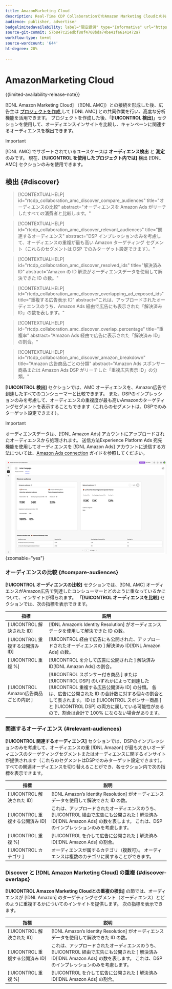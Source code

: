 ```yaml
---
title: AmazonMarketing Cloud
description: Real-Time CDP CollaborationでのAmazon Marketing Cloudとの共同作業について説明します。
audience: publisher, advertiser
badgelimitedavailability: label="限定提供" type="Informative" url="https://helpx.adobe.com/legal/product-descriptions/real-time-customer-data-platform-collaboration.html newtab=true"
source-git-commit: 57b847c25edbf88f4708bda74be41fe6141472a7
workflow-type: tm+mt
source-wordcount: '644'
ht-degree: 20%

---
```


# AmazonMarketing Cloud

{{limited-availability-release-note}}

[!DNL Amazon Marketing Cloud] （[!DNL AMC]）との接続を形成した後、広告主は [ プロジェクトを作成 ](../manage-projects.md#create-project) して [!DNL AMC] との共同作業を行い、高度な分析機能を活用できます。 プロジェクトを作成した後、「**[!UICONTROL 検出]**」セクションを使用して、オーディエンスインサイトを比較し、キャンペーンに関連するオーディエンスを検出できます。

>[!IMPORTANT]
>
>[!DNL AMC] でサポートされているユースケースは **オーディエンス検出** と **測定** のみです。 現在、**[!UICONTROL を使用したプロジェクト内では]** 検出 [!DNL AMC] セクションのみを使用できます。

## 検出 {#discover}

>[!CONTEXTUALHELP]
>id="rtcdp_collaboration_amc_discover_compare_audiences"
>title="オーディエンスの比較"
>abstract="オーディエンスを Amazon Ads がリーチしたすべての消費者と比較します。"

>[!CONTEXTUALHELP]
>id="rtcdp_collaboration_amc_discover_relevant_audiences"
>title="関連するオーディエンス"
>abstract="DSP インプレッションのみを考慮して、オーディエンスの重複が最も高い Amazon ターゲティング セグメント（これらのセグメントは DSP でのみターゲット設定できます）。"

>[!CONTEXTUALHELP]
>id="rtcdp_collaboration_amc_discover_resolved_ids"
>title="解決済み ID"
>abstract="Amazon の ID 解決がオーディエンスデータを使用して解決できた ID の数。"

>[!CONTEXTUALHELP]
>id="rtcdp_collaboration_amc_discover_overlapping_ad_exposed_ids"
>title="重複する広告表示 ID"
>abstract="これは、アップロードされたオーディエンスのうち、Amazon Ads 経由で広告にも表示された「解決済み ID」の数を表します。"

>[!CONTEXTUALHELP]
>id="rtcdp_collaboration_amc_discover_overlap_percentage"
>title="重複率"
>abstract="Amazon Ads 経由で広告に表示された「解決済み ID」の割合。"

>[!CONTEXTUALHELP]
>id="rtcdp_collaboration_amc_discover_amazon_breakdown"
>title="Amazon 広告商品ごとの分類"
>abstract="Amazon Ads スポンサー商品または Amazon Ads DSP がリーチした「重複広告表示 ID」の分類。"

**[!UICONTROL 検出]** セクションでは、AMC オーディエンスを、Amazon広告で到達したすべてのコンシューマーと比較できます。 また、DSPのインプレッションのみを考慮して、オーディエンスの重複度が最も高いAmazonのターゲティングセグメントを表示することもできます（これらのセグメントは、DSPでのみターゲット設定できます）。

>[!IMPORTANT]
>
>オーディエンスデータは、[!DNL Amazon Ads] アカウントにアップロードされたオーディエンスから処理されます。 送信方法Experience Platform Ads 宛先機能を使用してオーディエンスを [!DNL Amazon Ads] アカウントに送信する方法については、[Amazon Ads connection](https://experienceleague.adobe.com/en/docs/experience-platform/destinations/catalog/advertising/amazon-ads) ガイドを参照してください。

![Amazon Marketing Cloudを使用したプロジェクトの Discover セクション。](/help/assets/collaborate/advertising-platforms/amc-discover.png){zoomable="yes"}

### オーディエンスの比較 {#compare-audiences}

**[!UICONTROL オーディエンスの比較]** セクションでは、[!DNL AMC] オーディエンスがAmazon広告で到達したコンシューマーとどのように重なっているかについて、インサイトが得られます。 「**[!UICONTROL オーディエンスを比較]** セクションでは、次の指標を表示できます。

| 指標 | 説明 |
|--------------------------------|---------------------------------------------------------------------------------------------------|
| [!UICONTROL  解決された ID] | [!DNL Amazon’s Identity Resolution] がオーディエンスデータを使用して解決できた ID の数。 |
| [!UICONTROL  重複する公開済み ID] | [!UICONTROL  経由で広告にも公開された、アップロードされたオーディエンスの ] 解決済み ID[!DNL Amazon Ads] の数。 |
| [!UICONTROL  重複 %] | [!UICONTROL  を介して広告に公開された ] 解決済み ID[!DNL Amazon Ads] の割合。 |
| [!UICONTROL Amazon広告商品ごとの内訳 ] | [!UICONTROL  スポンサー付き商品 ] または [!UICONTROL DSP] のいずれかによって到達した [!UICONTROL  重複する広告公開済み ID] の分類。 各は、広告に公開された ID の合計数に対する個々の割合として表されます。 ID は [!UICONTROL  スポンサー商品 ] と [!UICONTROL DSP] の両方に属している可能性があるので、割合は合計で 100% にならない場合があります。 |


### 関連するオーディエンス {#relevant-audiences}

**[!UICONTROL 関連するオーディエンス]** セクションでは、DSPのインプレッションのみを考慮して、オーディエンスの重 [!DNL Amazon] が最も大きいオーディエンスのターゲティングセグメントまたはオーディエンスに関するインサイトが提供されます（これらのセグメントはDSPでのみターゲット設定できます）。 すべての関連オーディエンスを切り替えることができ、各セクション内で次の指標を表示できます。

| 指標 | 説明 |
|--------------------------------|---------------------------------------------------------------------------------------------------|
| [!UICONTROL  解決された ID] | [!DNL Amazon’s Identity Resolution] がオーディエンスデータを使用して解決できた ID の数。 |
| [!UICONTROL  重複する公開済み ID] | これは、アップロードされたオーディエンスのうち、[!UICONTROL  経由で広告にも公開された ] 解決済み ID[!DNL Amazon Ads] の数を表します。 これは、DSPのインプレッションのみを考慮します。 |
| [!UICONTROL  重複 %] | [!UICONTROL  を介して広告に公開された ] 解決済み ID[!DNL Amazon Ads] の割合。 |
| [!UICONTROL  カテゴリ ] | オーディエンスが属するカテゴリ（複数可）。 オーディエンスは複数のカテゴリに属することができます。 |

### Discover と [!DNL Amazon Marketing Cloud] の重複 {#discover-overlaps}

**[!UICONTROL Amazon Marketing Cloudとの重複の検出]** の節では、オーディエンスが [!DNL Amazon] のターゲティングセグメント（オーディエンス）とどのように重複するかについてのインサイトを提供します。 次の指標を表示できます。

| 指標 | 説明 |
|--------------------------------|---------------------------------------------------------------------------------------------------|
| [!UICONTROL  解決された ID] | [!DNL Amazon’s Identity Resolution] がオーディエンスデータを使用して解決できた ID の数。 |
| [!UICONTROL  重複する公開済み ID] | これは、アップロードされたオーディエンスのうち、[!UICONTROL  経由で広告にも公開された ] 解決済み ID[!DNL Amazon Ads] の数を表します。 これは、DSPのインプレッションのみを考慮します。 |
| [!UICONTROL  重複 %] | [!UICONTROL  を介して広告に公開された ] 解決済み ID[!DNL Amazon Ads] の割合。 |